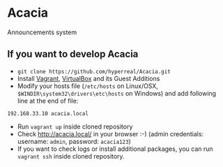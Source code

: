 Acacia
======

Announcements system

## If you want to develop Acacia

 * `git clone https://github.com/hyperreal/Acacia.git`
 * Install [Vagrant][1], [VirtualBox][2] and its Guest Additions
 * Modify your hosts file (`/etc/hosts` on Linux/OSX, `$WINDIR\system32\drivers\etc\hosts` on Windows) and add following line at the end of file:

```
192.168.33.10 acacia.local
```
 
 * Run `vagrant up` inside cloned repository
 * Check http://acacia.local/ in your browser :-) (admin credentials: username: `admin`, password: `acacia123`)
 * If you want to check logs or install additional packages, you can run `vagrant ssh` inside cloned repository.



[1]: http://vagrantup.com/
[2]: https://www.virtualbox.org/